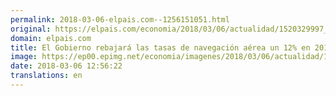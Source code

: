 ```yaml
---
permalink: 2018-03-06-elpais.com--1256151051.html
original: https://elpais.com/economia/2018/03/06/actualidad/1520329997_089029.html#?ref=rss&format=simple&link=link
domain: elpais.com
title: El Gobierno rebajará las tasas de navegación aérea un 12% en 2019
image: https://ep00.epimg.net/economia/imagenes/2018/03/06/actualidad/1520329997_089029_1520330139_rrss_normal.jpg
date: 2018-03-06 12:56:22
translations: en
---
```


